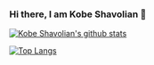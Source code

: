 ### Hi there, I am Kobe Shavolian 👋

<!--
**KobeShav/KobeShav** is a ✨ _special_ ✨ repository because its `README.md` (this file) appears on your GitHub profile.

Here are some ideas to get you started:

- 🔭 I’m currently working on ...
- 🌱 I’m currently learning ...
- 👯 I’m looking to collaborate on ...
- 🤔 I’m looking for help with ...
- 💬 Ask me about ...
- 📫 How to reach me: ...
- 😄 Pronouns: ...
- ⚡ Fun fact: ...
-->

[![Kobe Shavolian's github stats](https://github-readme-stats.vercel.app/api?username=kobeshav)](https://github.com/kobeshav/github-readme-stats?count_private=true)

[![Top Langs](https://github-readme-stats.vercel.app/api/top-langs/?username=kobeshav)](https://github.com/kobeshav/github-readme-stats?count_private=true)
